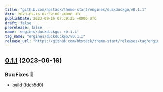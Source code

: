```yaml
---
title: "github.com/hbstack/theme-start/engines/duckduckgo/v0.1.1"
date: 2023-09-16 07:39:08 +0000 UTC
publishDate: 2023-09-16 07:39:25 +0000 UTC
draft: false
prerelease: false
name: "engines/duckduckgo: v0.1.1"
tag_name: "engines/duckduckgo/v0.1.1"
release_url: "https://github.com/hbstack/theme-start/releases/tag/engines/duckduckgo/v0.1.1"
---
```


## [0.1.1](https://github.com/hbstack/theme-start/compare/engines/duckduckgo/v0.1.0...engines/duckduckgo/v0.1.1) (2023-09-16)


### Bug Fixes 🐞

* build ([fdeb5d0](https://github.com/hbstack/theme-start/commit/fdeb5d08ef675e5f232b6d3cc1304f3fdd0d7ced))
